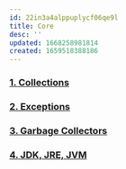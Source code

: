 ```yaml
---
id: 22in3a4alppuplycf06qe9l
title: Core
desc: ''
updated: 1668258981814
created: 1659518388186
---
```


### [1. Collections](java.core.collections.md)
### [2. Exceptions](java.core.exceptions.md)
### [3. Garbage Collectors](java.core.gc.md)
### [4. JDK, JRE, JVM](java.core.jdk-jre-jvm.md)